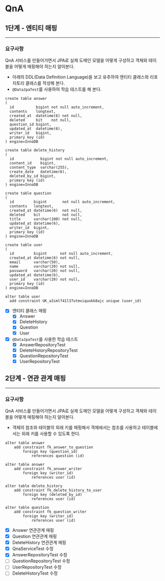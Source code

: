 # QnA
## 1단계 - 엔티티 매핑

---

### 요구사항
QnA 서비스를 만들어가면서 JPA로 실제 도메인 모델을 어떻게 구성하고 객체와 테이블을 어떻게 매핑해야 하는지 알아본다.
- 아래의 DDL(Data Definition Language)을 보고 유추하여 엔티티 클래스와 리포지토리 클래스를 작성해 본다.
- `@DataJpaTest`를 사용하여 학습 테스트를 해 본다.
```mysql
create table answer
(
  id          bigint not null auto_increment,
  contents    longtext,
  created_at  datetime(6) not null,
  deleted     bit    not null,
  question_id bigint,
  updated_at  datetime(6),
  writer_id   bigint,
  primary key (id)
) engine=InnoDB
```
```mysql
create table delete_history
(
  id            bigint not null auto_increment,
  content_id    bigint,
  content_type  varchar(255),
  create_date   datetime(6),
  deleted_by_id bigint,
  primary key (id)
) engine=InnoDB
```
```mysql
create table question
(
  id         bigint       not null auto_increment,
  contents   longtext,
  created_at datetime(6)  not null,
  deleted    bit          not null,
  title      varchar(100) not null,
  updated_at datetime(6),
  writer_id  bigint,
  primary key (id)
) engine=InnoDB
```
```mysql
create table user
(
  id         bigint      not null auto_increment,
  created_at datetime(6) not null,
  email      varchar(50),
  name       varchar(20) not null,
  password   varchar(20) not null,
  updated_at datetime(6),
  user_id    varchar(20) not null,
  primary key (id)
) engine=InnoDB

alter table user
  add constraint UK_a3imlf41l37utmxiquukk8ajc unique (user_id)
```

- [x] 엔티티 클래스 매핑
  - [x] Answer
  - [x] DeleteHistory
  - [x] Question
  - [x] User
- [x] `@DataJpaTest`를 사용한 학습 테스트
  - [x] AnswerRepositoryTest
  - [x] DeleteHistoryRepositoryTest
  - [x] QuestionRepositoryTest
  - [x] UserRepositoryTest

## 2단계 - 연관 관계 매핑

---

### 요구사항
QnA 서비스를 만들어가면서 JPA로 실제 도메인 모델을 어떻게 구성하고 객체와 테이블을 어떻게 매핑해야 하는지 알아본다.
- 객체의 참조와 테이블의 외래 키를 매핑해서 객체에서는 참조를 사용하고 테이블에서는 외래 키를 사용할 수 있도록 한다.

```mysql
alter table answer
    add constraint fk_answer_to_question
        foreign key (question_id)
            references question (id)
```
```mysql
alter table answer
    add constraint fk_answer_writer
        foreign key (writer_id)
            references user (id)
```
```mysql
alter table delete_history
    add constraint fk_delete_history_to_user
        foreign key (deleted_by_id)
            references user (id)
```
```mysql
alter table question
    add constraint fk_question_writer
        foreign key (writer_id)
            references user (id)
```

- [x] Answer 연관관계 매핑
- [x] Question 연관관계 매핑
- [x] DeleteHistory 연관관계 매핑
- [x] QnaServiceTest 수정
- [x] AnswerRepositoryTest 수정
- [ ] QuestionRepositoryTest 수정
- [ ] UserRepositoryTest 수정
- [ ] DeleteHistoryTest 수정
